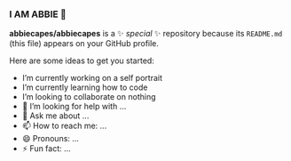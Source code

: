 ### I AM ABBIE 👋


**abbiecapes/abbiecapes** is a ✨ _special_ ✨ repository because its `README.md` (this file) appears on your GitHub profile.

Here are some ideas to get you started:

- I’m currently working on a self portrait
- I’m currently learning how to code
- I’m looking to collaborate on nothing
- 🤔 I’m looking for help with ...
- 💬 Ask me about ...
- 📫 How to reach me: ...
- 😄 Pronouns: ...
- ⚡ Fun fact: ...

